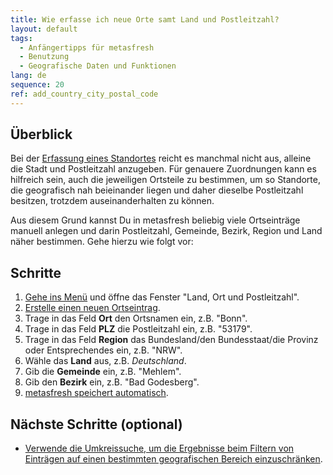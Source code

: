 ```yaml
---
title: Wie erfasse ich neue Orte samt Land und Postleitzahl?
layout: default
tags:
  - Anfängertipps für metasfresh
  - Benutzung
  - Geografische Daten und Funktionen
lang: de
sequence: 20
ref: add_country_city_postal_code
---
```


## Überblick
Bei der [Erfassung eines Standortes](Adresse_erfassen_Tab) reicht es manchmal nicht aus, alleine die Stadt und Postleitzahl anzugeben. Für genauere Zuordnungen kann es hilfreich sein, auch die jeweiligen Ortsteile zu bestimmen, um so Standorte, die geografisch nah beieinander liegen und daher dieselbe Postleitzahl besitzen, trotzdem auseinanderhalten zu können.

Aus diesem Grund kannst Du in metasfresh beliebig viele Ortseinträge manuell anlegen und darin Postleitzahl, Gemeinde, Bezirk, Region und Land näher bestimmen. Gehe hierzu wie folgt vor:

## Schritte
1. [Gehe ins Menü](Menu) und öffne das Fenster "Land, Ort und Postleitzahl".
1. [Erstelle einen neuen Ortseintrag](Neuer_Datensatz_Fenster_Webui).
1. Trage in das Feld **Ort** den Ortsnamen ein, z.B. "Bonn".
1. Trage in das Feld **PLZ** die Postleitzahl ein, z.B. "53179".
1. Trage in das Feld **Region** das Bundesland/den Bundesstaat/die Provinz oder Entsprechendes ein, z.B. "NRW".
1. Wähle das **Land** aus, z.B. *Deutschland*.
1. Gib die **Gemeinde** ein, z.B. "Mehlem".
1. Gib den **Bezirk** ein, z.B. "Bad Godesberg".
1. [metasfresh speichert automatisch](Speicheranzeige).

## Nächste Schritte (optional)
- [Verwende die Umkreissuche, um die Ergebnisse beim Filtern von Einträgen auf einen bestimmten geografischen Bereich einzuschränken](Umkreissuche_Geocoding).
